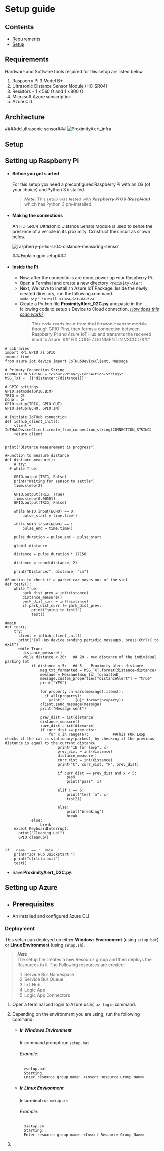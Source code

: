 # Setup guide

## Contents
* [Requirements](#Requirements)
* [Setup](#Setup)


## Requirements
Hardware and Software tools required for this setup are listed below.
1. Raspberry Pi 3 Model B+
2. Ultrasonic Distance Sensor Module (HC-SR04)
3. Resistors - 1 x 560 Ω and 1 x 800 Ω
4. Microsoft Azure subscription
5. Azure CLI 

## Architecture
###Add ultrasonic sensor###
![ProximityAlert_infra](https://user-images.githubusercontent.com/59735375/120606670-0f2cb680-c46d-11eb-8e24-33a730d5d494.png)

## Setup
## Setting up Raspberry Pi

* #### Before you get started
  For this setup you need a preconfigured Raspberry Pi with an OS (of your choice) and Python 3 installed. 
  > __*Note*__: This setup was tested with _**Raspberry Pi OS (Raspbian)**_ which has Python 3 pre-installed.

* #### Making the connections
   An HC-SR04 Ultrasonic Distance Sensor Module is used to sense the presence of a vehicle in its proximity. Construct the circuit as shown below.
   
   ![raspberry-pi-hc-sr04-distance-measuring-sensor](https://user-images.githubusercontent.com/59735375/120596889-ec48d500-c461-11eb-96da-7298508035dc.jpg)
   
   ###Explain gpio setup###
  
* #### Inside the Pi
   * Now, after the connections are done, power up your Raspberry Pi. 
   * Open a Terminal and create a new directory `Proximity-Alert`
   * Next, We have to install an Azure IoT Package. Inside the newly created directory, run the following command.  
     `sudo pip3 install azure-iot-device`
   * Create a Python file **ProximityAlert_D2C.py** and paste in the following code to setup a Device to Cloud connection. *[How does this code work?](README.md#How-it-works)*
     > This code reads input from the Ultrasonic sensor module through GPIO Pins, then forms a connection between Raspberry Pi and Azure IoT Hub and transmits the recieved input to Azure.
  ###FIX CODE ALIGNMENT IN VSCODE###
```
# Libraries
import RPi.GPIO as GPIO
import time
from azure.iot.device import IoTHubDeviceClient, Message

# Primary Connection String
CONNECTION_STRING = "<Your-Primary-Connection-String>"
MSG_TXT = '{{"distance":{distance}}}'

# GPIO settings
GPIO.setmode(GPIO.BCM)
TRIG = 23
ECHO = 24
GPIO.setup(TRIG, GPIO.OUT)
GPIO.setup(ECHO, GPIO.IN)

# Initiate IoTHub connection
def iothub_client_init():
    client = IoTHubDeviceClient.create_from_connection_string(CONNECTION_STRING)
    return client


print("Distance Measurement in progress")

#Function to measure distance 
def distance_measure():
    # try:
  # while True:

    GPIO.output(TRIG, False)
    print("Waiting for sensor to settle")
    time.sleep(2)

    GPIO.output(TRIG, True)
    time.sleep(0.00001)
    GPIO.output(TRIG, False)

    while GPIO.input(ECHO) == 0:
        pulse_start = time.time()

    while GPIO.input(ECHO) == 1:
        pulse_end = time.time()

    pulse_duration = pulse_end - pulse_start

    global distance

    distance = pulse_duration * 17150

    distance = round(distance, 2)

    print("Distance:", distance, "cm")

#Function to check if a parked car moves out of the slot
def test2():
    while True:
        park_dist_prev = int(distance)
        distance_measure()
        park_dist_curr = int(distance)
        if park_dist_curr != park_dist_prev:
            print("going to test1")
            test()

#main
def test():
    try:
      client = iothub_client_init()
      print("IoT Hub device sending periodic messages, press Ctrl+C to exit")
      while True:
        distance_measure()
        while distance < 20:   ## 20 - max distance of the individual parking lot
            if distance < 5:   ## 5  - Proximity alert distance
                msg_txt_formatted = MSG_TXT.format(distance=distance)
                message = Message(msg_txt_formatted)
                message.custom_properties["distanceAlert"] = "true"
                print("YES")

                for property in vars(message).items():
                  if all(property):
                    print("     {0}".format(property))
                client.send_message(message)
                print("Message sent")

                prev_dist = int(distance)
                distance_measure()
                curr_dist = int(distance)
                if curr_dist == prev_dist:  
                    for x in range(6):           ##This FOR Loop checks if the car is stationary(parked), by checking if the previous distance is equal to the current distance.
                        print("IN for loop", x)
                        prev_dist = int(distance)
                        distance_measure()
                        curr_dist = int(distance)
                        print("C", curr_dist, "P", prev_dist)

                        if curr_dist == prev_dist and x < 5: 
                            pass
                            print("pass", x)

                        elif x == 5:                         
                            print("test fn", x)
                            test2()

                        else:                               
                            print("breaking")
                            break
            else:
                break
    except KeyboardInterrupt:
      print("Cleaning up!")
      GPIO.cleanup()


if __name__ == '__main__':
    print("IoT Hub Quickstart ")
    print("ctrlcto exit")
    test()
```
   
   * Save **ProximityAlert_D2C.py**.

## Setting up Azure
* ## Prerequisites
* An installed and configured Azure CLI

### Deployment
This setup can deployed on either __Windows Environment__ (using `setup.bat`) or __Linux Environment__ (using `setup.sh`).

> __*Note*__  
> The setup file creates a new Resource group and then deploys the Resources to it. The Following resources are created:
> 1. Service Bus Namespace
> 2. Service Bus Queue
> 3. IoT Hub
> 4. Logic App 
> 5. Logic App Connectors

1. Open a terminal and login to Azure using `az login` command.

2. Depending on the environment you are using, run the following command:  
    * ##### In Windows Environment
      In command prompt run ```setup.bat```
      ###### Example:
      ```
        >setup.bat
        Starting...
        Enter resource group name: <Insert Resource Group Name>
      ```
    * ##### In Linux Environment
      In terminal run ```setup.sh```
      ###### Example:
      ```
        $setup.sh
        Starting...
        Enter resource group name: <Insert Resource Group Name>
      ```
3.        
